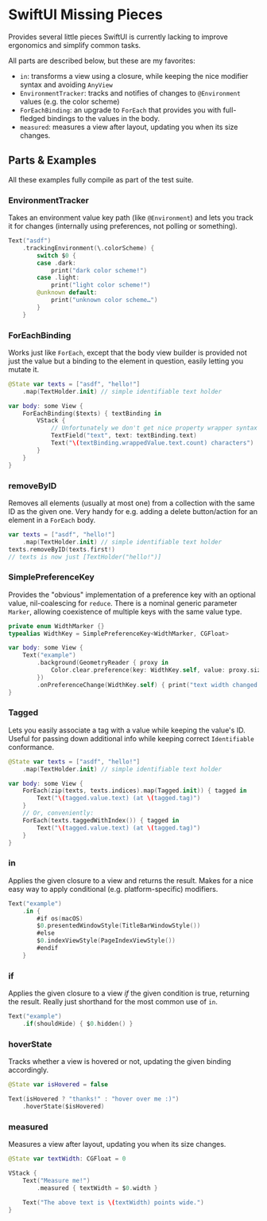 # SwiftUI Missing Pieces

Provides several little pieces SwiftUI is currently lacking to improve ergonomics and simplify common tasks.

All parts are described below, but these are my favorites:

- `in`: transforms a view using a closure, while keeping the nice modifier syntax and avoiding `AnyView`
- `EnvironmentTracker`: tracks and notifies of changes to `@Environment` values (e.g. the color scheme)
- `ForEachBinding`: an upgrade to `ForEach` that provides you with full-fledged bindings to the values in the body.
- `measured`: measures a view after layout, updating you when its size changes.

## Parts & Examples

All these examples fully compile as part of the test suite.

### EnvironmentTracker

Takes an environment value key path (like `@Environment`) and lets you track it for changes (internally using preferences, not polling or something).

```swift
Text("asdf")
	.trackingEnvironment(\.colorScheme) {
		switch $0 {
		case .dark:
			print("dark color scheme!")
		case .light:
			print("light color scheme!")
		@unknown default:
			print("unknown color scheme…")
		}
	}
```

### ForEachBinding

Works just like `ForEach`, except that the body view builder is provided not just the value but a binding to the element in question, easily letting you mutate it.

```swift
@State var texts = ["asdf", "hello!"]
	.map(TextHolder.init) // simple identifiable text holder

var body: some View {
	ForEachBinding($texts) { textBinding in
		VStack {
			// Unfortunately we don't get nice property wrapper syntax sugar, but it works just fine.
			TextField("text", text: textBinding.text)
			Text("\(textBinding.wrappedValue.text.count) characters")
		}
	}
}
```

### removeByID

Removes all elements (usually at most one) from a collection with the same ID as the given one. Very handy for e.g. adding a delete button/action for an element in a `ForEach` body.

```swift
var texts = ["asdf", "hello!"]
	.map(TextHolder.init) // simple identifiable text holder
texts.removeByID(texts.first!)
// texts is now just [TextHolder("hello!")]
```

### SimplePreferenceKey

Provides the "obvious" implementation of a preference key with an optional value, nil-coalescing for `reduce`. There is a nominal generic parameter `Marker`, allowing coexistence of multiple keys with the same value type.

```swift
private enum WidthMarker {}
typealias WidthKey = SimplePreferenceKey<WidthMarker, CGFloat>

var body: some View {
	Text("example")
		.background(GeometryReader { proxy in
			Color.clear.preference(key: WidthKey.self, value: proxy.size.width)
		})
		.onPreferenceChange(WidthKey.self) { print("text width changed to \($0!)!") }
}
```

### Tagged

Lets you easily associate a tag with a value while keeping the value's ID. Useful for passing down additional info while keeping correct `Identifiable` conformance.

```swift
@State var texts = ["asdf", "hello!"]
	.map(TextHolder.init) // simple identifiable text holder

var body: some View {
	ForEach(zip(texts, texts.indices).map(Tagged.init)) { tagged in
		Text("\(tagged.value.text) (at \(tagged.tag)")
	}
	// Or, conveniently:
	ForEach(texts.taggedWithIndex()) { tagged in
		Text("\(tagged.value.text) (at \(tagged.tag)")
	}
}
```

### in

Applies the given closure to a view and returns the result. Makes for a nice easy way to apply conditional (e.g. platform-specific) modifiers.

```swift
Text("example")
	.in {
		#if os(macOS)
		$0.presentedWindowStyle(TitleBarWindowStyle())
		#else
		$0.indexViewStyle(PageIndexViewStyle())
		#endif
	}
```

### if

Applies the given closure to a view _if_ the given condition is true, returning the result. Really just shorthand for the most common use of `in`.

```swift
Text("example")
	.if(shouldHide) { $0.hidden() }
```

### hoverState

Tracks whether a view is hovered or not, updating the given binding accordingly.

```swift
@State var isHovered = false

Text(isHovered ? "thanks!" : "hover over me :)")
	.hoverState($isHovered)
```

### measured

Measures a view after layout, updating you when its size changes.

```swift
@State var textWidth: CGFloat = 0

VStack {
	Text("Measure me!")
		.measured { textWidth = $0.width }
	
	Text("The above text is \(textWidth) points wide.")
}
```

